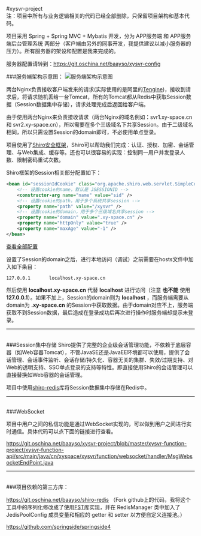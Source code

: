 #xysvr-project
<br/>
注：项目中所有与业务逻辑相关的代码已经全部删除，只保留项目架构和基本代码。


项目采用 Spring + Spring MVC + Mybatis 开发，分为 APP服务端 和 APP服务端后台管理系统 两部分（客户端由另外的同事开发，我提供建议以减小服务器的压力）。所有服务器的架设和配置是我来完成的。

服务器配置请转到：https://git.oschina.net/baayso/xysvr-config

###服务端架构示意图：
![服务端架构示意图](http://7xkgtt.com1.z0.glb.clouddn.com/%E6%9C%8D%E5%8A%A1%E7%AB%AF%E6%9E%B6%E6%9E%84%E7%A4%BA%E6%84%8F%E5%9B%BE.png)

两台Nginx负责接收客户端发来的请求(实际使用的是阿里的[Tengine](http://tengine.taobao.org "The Tengine Web Server"))，接收到请求后，将请求随机丢给一台Tomcat，所有的Tomcat都从Redis中获取Session数据（Session数据集中存储），请求处理完成后返回给客户端。

由于使用两台Nginx来负责接收请求（两台Nginx的域名例如：svr1.xy-space.cn 和 svr2.xy-space.cn），所以需要在多个三级域名下共享Session。由于二级域名相同，所以只需设置Session的domain即可，不必使用单点登录。

项目使用了[Shiro安全框架](https://github.com/waylau/apache-shiro-1.2.x-reference/blob/master/I.%20Overview%20%E6%80%BB%E8%A7%88/1.%20Introduction%20%E4%BB%8B%E7%BB%8D.md "What is Apache Shiro?")，Shiro可以帮助我们完成：认证、授权、加密、会话管理、与Web集成、缓存等。还也可以很容易的实现：控制同一用户并发登录人数、限制密码重试次数。

Shiro框架的Session相关部分配置如下：

```xml
<bean id="sessionIdCookie" class="org.apache.shiro.web.servlet.SimpleCookie">
	<!-- 设置cookie的name，默认是 JSESSIONID -->
	<constructor-arg name="name" value="sid" />
	<!-- 设置cookie的path，用于多个系统共享session -->
	<property name="path" value="/xysvr" />
	<!-- 设置cookie的domain，用于多个三级域名共享session -->
	<property name="domain" value=".xy-space.cn" />
	<property name="httpOnly" value="true" />
	<property name="maxAge" value="-1" />
</bean>
```

[查看全部配置](https://git.oschina.net/baayso/xysvr-project/blob/master/xysvr-web-project/xysvr-web-api/src/main/resources/spring/spring-shiro.xml "spring-shiro.xml")

设置了Session的domain之后，进行本地访问（调试）之前需要在hosts文件中加入如下条目：

```
127.0.0.1       localhost.xy-space.cn
```

然后使用 **localhost.xy-space.cn** 代替 **localhost** 进行访问（注意 **也不能** 使用 **127.0.0.1**）。如果不加上，Session的domain则为 **localhost** ，而服务端需要从domain为 **.xy-space.cn** 的Session中获取数据。由于domain对应不上，服务端获取不到Session数据，最后造成在登录成功后再次进行操作时服务端却提示未登录。

****
<br/>
###Session集中存储
Shiro提供了完整的企业级会话管理功能，不依赖于底层容器（如Web容器Tomcat），不管JavaSE还是JavaEE环境都可以使用，提供了会话管理、会话事件监听、会话存储/持久化、容器无关的集群、失效/过期支持、对Web的透明支持、SSO单点登录的支持等特性。即直接使用Shiro的会话管理可以直接替换如Web容器的会话管理。

项目中使用[shiro-redis](https://git.oschina.net/baayso/shiro-redis "shiro-redis")库将Session数据集中存储在Redis中。

****
<br/>
###WebSocket

项目中用户之间的私信功能是通过WebSocket实现的，可以做到用户之间进行实时通信。具体代码可以点下面的链接进行查看。

https://git.oschina.net/baayso/xysvr-project/blob/master/xysvr-function-project/xysvr-function-api/src/main/java/cn/xyspace/xysvr/function/websocket/handler/MsgWebsocketEndPoint.java

****
<br/>
###项目依赖的第三方库：

https://git.oschina.net/baayso/shiro-redis （Fork github上的代码，我将这个工具中的序列化修改成了使用[FST](http://www.oschina.net/p/fst "Java快速序列化库")库实现，并在 RedisManager 类中加入了 JedisPoolConfig 成员变量和相应的 getter 和 setter 以方便自定义连接池。）

https://github.com/springside/springside4  